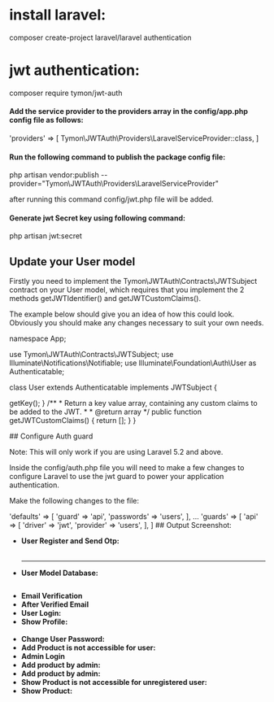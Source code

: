 # install laravel:
composer create-project laravel/laravel authentication

# jwt authentication:
<p>
    composer require tymon/jwt-auth
</p>


<h4>Add the service provider to the providers array in the config/app.php config file as follows: </h4>
<p>'providers' => [ Tymon\JWTAuth\Providers\LaravelServiceProvider::class, ]</p>

<h4>Run the following command to publish the package config file:</h4>
 <p>php artisan vendor:publish --provider="Tymon\JWTAuth\Providers\LaravelServiceProvider"</p>
<p>after running this command config/jwt.php file will be added.</p>

<h4>Generate jwt Secret key using following command:</h4>
<p>php artisan jwt:secret</p>


## Update your User model
<p>
Firstly you need to implement the Tymon\JWTAuth\Contracts\JWTSubject contract on your User model, which requires that you implement the 2 methods getJWTIdentifier() and getJWTCustomClaims().

The example below should give you an idea of how this could look. Obviously you should make any changes necessary to suit your own needs.
</p>

<p>
  namespace App;

use Tymon\JWTAuth\Contracts\JWTSubject;
use Illuminate\Notifications\Notifiable;
use Illuminate\Foundation\Auth\User as Authenticatable;

class User extends Authenticatable implements JWTSubject
{
<?php
    use Notifiable;

    // Rest omitted for brevity

    /**
     * Get the identifier that will be stored in the subject claim of the JWT.
     *
     * @return mixed
     */
    public function getJWTIdentifier()
    {
        return $this->getKey();
    }

    /**
     * Return a key value array, containing any custom claims to be added to the JWT.
     *
     * @return array
     */
    public function getJWTCustomClaims()
    {
        return [];
    }
}
  
</p>



## Configure Auth guard
<p>
Note: This will only work if you are using Laravel 5.2 and above.
</p>
<p>
Inside the config/auth.php file you will need to make a few changes to configure Laravel to use the jwt guard to power your application authentication.</p>



<p>Make the following changes to the file:</p>

'defaults' => [
    'guard' => 'api',
    'passwords' => 'users',
],

...

'guards' => [
    'api' => [
        'driver' => 'jwt',
        'provider' => 'users',
    ],
]

## Output Screenshot:
<ul>
  <li><strong>User Register and Send Otp:</strong>
  <img src="screenshot/register%20and%20send%20otp.png" alt="">
  
  </li>
  <br><hr>

  <li><strong>User Model Database:</strong><p>
  <img src="screenshot/user%20model%20database.png" alt="">
  </li>

  <li><strong>Email Verification</strong>
  <img src="screenshot/email_verified.png" alt="">
  </li>

  <li><strong>After Verified Email</strong>
  <img src="screenshot/after%20verified%20email%2C%20database.png" alt="">
  </li>

  <li><strong>User Login: </strong>
  <img src="screenshot/login%20api.png" alt="">
  </li>
 
 <li><strong>Show Profile: </strong>
  <img src="screenshot/show%20profile%20using%20jwt%20token.png" alt="">
  </li>
<br>
  <li><strong>Change User Password: </strong>
  <img src="screenshot/change%20password.png" alt="">
  </li>

  <li><strong>Add Product is not accessible for user: </strong>
  <img src="screenshot/add%20product%20auth%20by%20admin.png" alt="">
  </li>

<li><strong>Admin Login </strong>
  <img src="screenshot/admin%20login.png" alt="">
  </li>

  <li><strong>Add product by admin:  </strong>
  <img src="screenshot/update%20product%20by%20admin.png" alt="">
  </li>

   <li><strong>Add product by admin:  </strong>
  <img src="screenshot/update%20product%20by%20admin.png" alt="">
  </li>

  <li><strong>Show Product is not accessible for unregistered user:  </strong>
  <img src="screenshot/show%20product%20not%20accessible.png" alt="">
  </li>

     <li><strong>Show Product:  </strong>
  <img src="screenshot/show%20product.png" alt="">
  </li>
 
</ul>

